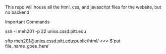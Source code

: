 This repo will house all the html, css, and javascript files for the website, but no backend


Important Commands


  ssh -l meh201 -p 22 unixs.cssd.pitt.edu
  
  
  sftp meh201@unixs.cssd.pitt.edu:public/html/ <<< $'put file_name_goes_here'
  

